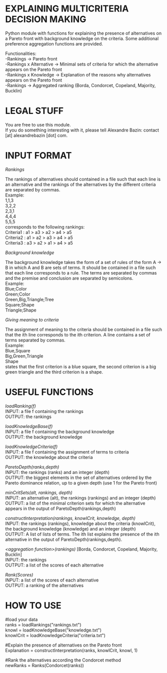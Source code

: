 # EXPLAINING MULTICRITERIA DECISION MAKING

Python module with functions for explaining the presence of alternatives on a Pareto front with background knowledge on the criteria. Some additional preference aggregation functions are provided.

Functionalities:<br/>
-Rankings -> Pareto front<br/>
-Rankings x Alternative -> Minimal sets of criteria for which the alternative appears on the Pareto front<br/>
-Rankings x Knowledge -> Explanation of the reasons why alternatives appears on the Pareto front<br/>
-Rankings -> Aggregated ranking (Borda, Condorcet, Copeland, Majority, Bucklin)

# LEGAL STUFF

You are free to use this module.<br/>
If you do something interesting with it, please tell Alexandre Bazin: contact [at] alexandrebazin [dot] com.

# INPUT FORMAT

*Rankings*

The rankings of alternatives should contained in a file such that each line is an alternative and the rankings of the alternatives by the different criteria are separated by commas.<br/>
Example:<br/>
1,1,3<br/>
3,2,2<br/>
2,3,1<br/>
4,4,4<br/>
5,5,5<br/>
corresponds to the following rankings:<br/>
Criteria1 : a1 > a3 > a2 > a4 > a5<br/>
Criteria2 : a1 > a2 > a3 > a4 > a5<br/>
Criteria3 : a3 > a2 > a1 > a4 > a5


*Background knowledge*

The background knowledge takes the form of a set of rules of the form A -> B in which A and B are sets of terms. It should be contained in a file such that each line corresponds to a rule. The terms are separated by commas and the premise and conclusion are separated by semicolons.<br/>
Example:<br/>
Blue;Color<br/>
Green;Color<br/>
Green,Big,Triangle;Tree<br/>
Square;Shape<br/>
Triangle;Shape<br/>


*Giving meaning to criteria*

The assignment of meaning to the criteria should be contained in a file such that the ith line corresponds to the ith criterion. A line contains a set of terms separated by commas.<br/>
Example:<br/>
Blue,Square<br/>
Big,Green,Triangle<br/>
Shape<br/>
states that the first criterion is a blue square, the second criterion is a big green triangle and the third criterion is a shape.

# USEFUL FUNCTIONS

*loadRanking(f)*<br/>
INPUT: a file f containing the rankings<br/>
OUTPUT: the rankings


*loadKnowledgeBase(f)*<br/>
INPUT: a file f containing the background knowledge<br/>
OUTPUT: the background knowledge


*loadKnowledgeCriteria(f)*<br/>
INPUT: a file f containing the assignment of terms to criteria<br/>
OUTPUT: the knowledge about the criteria


*ParetoDepth(ranks,depth)*<br/>
INPUT: the rankings (ranks) and an integer (depth)<br/>
OUTPUT: the biggest elements in the set of alternatives ordered by the Pareto dominance relation, up to a given depth (use 1 for the Pareto front)


*minCritSets(alt, rankings, depth)*<br/>
INPUT: an alternative (alt), the rankings (rankings) and an integer (depth)<br/>
OUTPUT: a list of the minimal criterion sets for which the alternative appears in the output of ParetoDepth(rankings,depth)


*constructInterpretation(rankings, knowlCrit, knowledge, depth)*<br/>
INPUT: the rankings (rankings), knowledge about the criteria (knowlCrit), the background knowledge (knowledge) and an integer (depth)<br/>
OUTPUT: A list of lists of terms. The ith list explains the presence of the ith alternative in the output of ParetoDepth(rankings,depth).


*\<aggregation function\>(rankings)* [Borda, Condorcet, Copeland, Majority, Bucklin]<br/>
INPUT: the rankings<br/>
OUTPUT: a list of the scores of each alternative
  
  
*Rank(Scores)*<br/>
INPUT: a list of the scores of each alternative<br/>
OUTPUT: a ranking of the alternatives


# HOW TO USE

#load your data<br/>
ranks = loadRankings("rankings.txt")<br/>
knowl = loadKnowledgeBase("knowledge.txt")<br/>
knowlCrit = loadKnowledgeCriteria("criteria.txt")

#Explain the presence of alternatives on the Pareto front<br/>
Explanation = constructInterpretation(ranks, knowlCrit, knowl, 1)

#Rank the alternatives according the Condorcet method<br/>
newRanks = Ranks(Condorcet(ranks))
